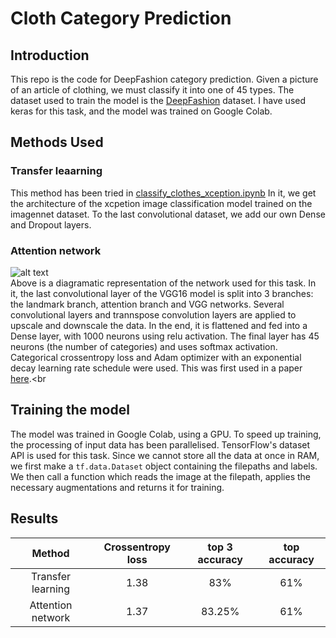 # Cloth Category Prediction

## Introduction
This repo is the code for DeepFashion category prediction. 
Given a picture of an article of clothing, we must classify it into one of 45 types. 
The dataset used to train the model is the [DeepFashion](http://mmlab.ie.cuhk.edu.hk/projects/DeepFashion.html) dataset.
I have used keras for this task, and the model was trained on Google Colab.

## Methods Used
### Transfer leaarning
This method has been tried in [classify_clothes_xception.ipynb](https://github.com/mrinalTheCoder/ClothCategoryPrediction/blob/master/classify_clothes_xception.ipynb)
In it, we get the architecture of the xcpetion image classification model trained on the imagennet dataset. 
To the last convolutional dataset, we add our own Dense and Dropout layers.

### Attention network
![alt text](https://github.com/fdjingyuan/Deep-Fashion-Analysis-ECCV2018/raw/master/images/network.png) <br>
Above is a diagramatic representation of the network used for this task. 
In it, the last convolutional layer of the VGG16 model is split into 3 branches: the landmark branch, attention branch and VGG networks.
Several convolutional layers and trannspose convolution layers are applied to upscale and downscale the data.
In the end, it is flattened and fed into a Dense layer, with 1000 neurons using relu activation. 
The final layer has 45 neurons (the number of categories) and uses softmax activation.
Categorical crossentropy loss and Adam optimizer with an exponential decay learning rate schedule were used. 
This was first used in a paper [here](https://drive.google.com/file/d/1Dyj0JIziIrTRWMWDfPOapksnJM5iPzEi/view).<br

## Training the model
The model was trained in Google Colab, using a GPU. To speed up training, the processing of input data has been parallelised.
TensorFlow's dataset API is used for this task. 
Since we cannot store all the data at once in RAM, we first make a `tf.data.Dataset` object containing the filepaths and labels.
We then call a function which reads the image at the filepath, applies the necessary augmentations and returns it for training.

## Results
|    **Method**   | **Crossentropy loss** | **top 3 accuracy** | **top accuracy** |
|:---------------:|:---------------------:|:------------------:|:----------------:|
|Transfer learning|1.38                   |83%                 |61%               |
|Attention network|1.37                   |83.25%              |61%               |
